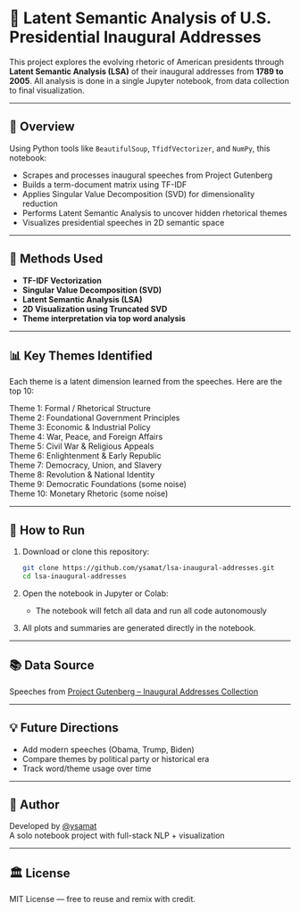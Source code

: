 # 🗽 Latent Semantic Analysis of U.S. Presidential Inaugural Addresses

This project explores the evolving rhetoric of American presidents through **Latent Semantic Analysis (LSA)** of their inaugural addresses from **1789 to 2005**. All analysis is done in a single Jupyter notebook, from data collection to final visualization.

---

## 📘 Overview

Using Python tools like `BeautifulSoup`, `TfidfVectorizer`, and `NumPy`, this notebook:
- Scrapes and processes inaugural speeches from Project Gutenberg
- Builds a term-document matrix using TF-IDF
- Applies Singular Value Decomposition (SVD) for dimensionality reduction
- Performs Latent Semantic Analysis to uncover hidden rhetorical themes
- Visualizes presidential speeches in 2D semantic space

---

## 🧠 Methods Used

- **TF-IDF Vectorization**
- **Singular Value Decomposition (SVD)**
- **Latent Semantic Analysis (LSA)**
- **2D Visualization using Truncated SVD**
- **Theme interpretation via top word analysis**

---

## 📊 Key Themes Identified

Each theme is a latent dimension learned from the speeches. Here are the top 10:

Theme 1: Formal / Rhetorical Structure  
Theme 2: Foundational Government Principles  
Theme 3: Economic & Industrial Policy  
Theme 4: War, Peace, and Foreign Affairs  
Theme 5: Civil War & Religious Appeals  
Theme 6: Enlightenment & Early Republic  
Theme 7: Democracy, Union, and Slavery  
Theme 8: Revolution & National Identity  
Theme 9: Democratic Foundations (some noise)  
Theme 10: Monetary Rhetoric (some noise)  

---

## 🚀 How to Run

1. Download or clone this repository:
   ```bash
   git clone https://github.com/ysamat/lsa-inaugural-addresses.git
   cd lsa-inaugural-addresses
   ```

2. Open the notebook in Jupyter or Colab:
   - The notebook will fetch all data and run all code autonomously

3. All plots and summaries are generated directly in the notebook.

---

## 📚 Data Source

Speeches from [Project Gutenberg – Inaugural Addresses Collection](https://www.gutenberg.org/files/925/925-h/925-h.htm)

---

## 💡 Future Directions

- Add modern speeches (Obama, Trump, Biden)
- Compare themes by political party or historical era
- Track word/theme usage over time

---

## 🧙 Author

Developed by [@ysamat](https://github.com/ysamat)  
A solo notebook project with full-stack NLP + visualization

---

## 🏛️ License

MIT License — free to reuse and remix with credit.
